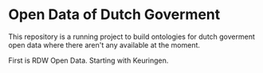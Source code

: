 # Open Data of Dutch Goverment #  

This repository is a running project to build ontologies for dutch goverment open data where there aren't any available at the moment.  

First is RDW Open Data. Starting with Keuringen.

